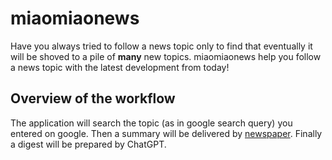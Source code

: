# miaomiaonews
Have you always tried to follow a news topic only to find that eventually it will be shoved to a pile of **many** new topics. miaomiaonews help you follow a news topic with the latest development from today!

## Overview of the workflow
The application will search the topic (as in google search query) you entered on google. Then a summary will be delivered by [newspaper](https://github.com/codelucas/newspaper). Finally a digest will be prepared by ChatGPT.